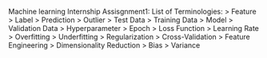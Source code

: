 Machine learning Internship Assisgnment1:
   List of Terminologies: 
         > Feature
         > Label
         > Prediction
         > Outlier
         > Test Data
         > Training Data
         > Model
         > Validation Data
         > Hyperparameter
         > Epoch
         > Loss Function
         > Learning Rate
         > Overfitting
         > Underfitting
         > Regularization
         > Cross-Validation
         > Feature Engineering
         > Dimensionality Reduction
         > Bias
         > Variance
